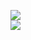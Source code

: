 [![](https://img.shields.io/badge/Made%20With-Github%20Spray-lightgrey.svg?style=for-the-badge&logo=github)](https://github.com/Annihil/github-spray#4315)  
[![](https://i.imgur.com/2DrTn0Z.gif)](https://github.com/Annihil/github-spray)